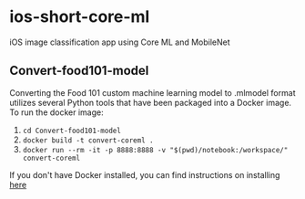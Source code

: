 # ios-short-core-ml
iOS image classification app using Core ML and MobileNet

## Convert-food101-model

Converting the Food 101 custom machine learning model to .mlmodel format utilizes several Python tools that have been  packaged into a Docker image. To run the docker image:

1. `cd Convert-food101-model`
2. `docker build -t convert-coreml .`
3. `docker run --rm -it -p 8888:8888 -v "$(pwd)/notebook:/workspace/" convert-coreml`

If you don't have Docker installed, you can find instructions on installing [here](https://docs.docker.com/docker-for-mac/install/)
